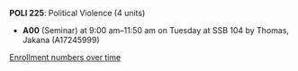 **POLI 225**: Political Violence (4 units)

- **A00** (Seminar) at 9:00 am–11:50 am on Tuesday at SSB 104 by Thomas, Jakana (A17245999)

[Enrollment numbers over time](./POLI225.tsv)
